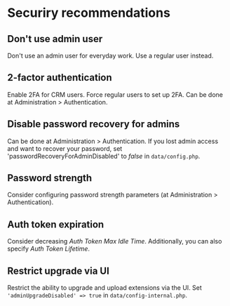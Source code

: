 # Securiry recommendations

## Don't use admin user

Don't use an admin user for everyday work. Use a regular user instead.

## 2-factor authentication

Enable 2FA for CRM users. Force regular users to set up 2FA. Can be done at Administration > Authentication.

## Disable password recovery for admins

Can be done at Administration > Authentication. If you lost admin access and want to recover your password, set 'passwordRecoveryForAdminDisabled' to *false* in `data/config.php`.

## Password strength

Consider configuring password strength parameters (at Administration > Authentication).

## Auth token expiration

Consider decreasing *Auth Token Max Idle Time*. Additionally, you can also specify *Auth Token Lifetime*.

## Restrict upgrade via UI

Restrict the ability to upgrade and upload extensions via the UI. Set `'adminUpgradeDisabled' => true` in `data/config-internal.php`.
